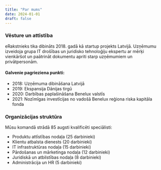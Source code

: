 ```yaml
---
title: "Par mums"
date: 2024-01-01
draft: false
---
```


### Vēsture un attīstība

eRakstnieks tika dibināts 2018. gadā kā startup projekts Latvijā. Uzņēmumu izveidoja grupa IT drošības un juridisko tehnoloģiju ekspertu ar mērķi vienkāršot un paātrināt dokumentu apriti starp uzņēmumiem un privātpersonām.

#### Galvenie pagrieziena punkti:
- 2018: Uzņēmuma dibināšana Latvijā
- 2019: Ekspansija Dānijas tirgū
- 2020: Darbības paplašināšana Benelux valstīs
- 2021: Nozīmīgas investīcijas no vadošā Benelux reģiona riska kapitāla fonda

### Organizācijas struktūra

Mūsu komandā strādā 85 augsti kvalificēti speciālisti:
- Produktu attīstības nodaļa (25 darbinieki)
- Klientu atbalsta dienests (20 darbinieki)
- IT infrastruktūras nodaļa (15 darbinieki)
- Pārdošanas un mārketinga nodaļa (12 darbinieki)
- Juridiskā un atbilstības nodaļa (8 darbinieki)
- Administrācija un HR (5 darbinieki)